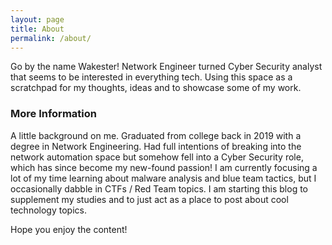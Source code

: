 ```yaml
---
layout: page
title: About
permalink: /about/
---
```


Go by the name Wakester! Network Engineer turned Cyber Security analyst that seems to be interested in everything tech. Using this space as a scratchpad for my thoughts, ideas and to showcase some of my work. 

### More Information

A little background on me. Graduated from college back in 2019 with a degree in Network Engineering. Had full intentions of breaking into the network automation space but somehow fell into a Cyber Security role, which has since become my new-found passion!
I am currently focusing a lot of my time learning about malware analysis and blue team tactics, but I occasionally dabble in CTFs / Red Team topics. I am starting this blog to supplement my studies and to just act as a place to post about cool technology topics. 

Hope you enjoy the content! 

